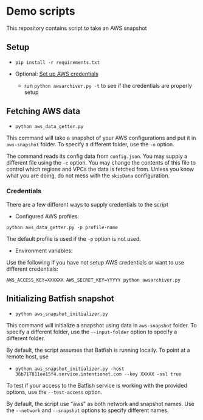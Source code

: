 # Demo scripts

This repository contains script to take an AWS snapshot

## Setup

- `pip install -r requirements.txt`
 
- Optional: [Set up AWS credentials](https://docs.aws.amazon.com/sdk-for-java/v1/developer-guide/setup-credentials.html) 
  - run `python awsarchiver.py -t` to see if the credentials are properly setup

## Fetching AWS data

 - `python aws_data_getter.py` 

This command will take a snapshot of your AWS configurations and put it in `aws-snapshot` folder. To specify a different folder, use the `-o` option. 

The command reads its config data from `config.json`. You may supply a different file using the `-c` option. You may change the contents of this file to control which regions and VPCs the data is fetched from. Unless you know what you are doing, do not mess with the `skipData` configuration.  

### Credentials 

There are a few different ways to supply credentials to the script

- Configured AWS profiles: 

`python aws_data_getter.py -p profile-name`

The default profile is used if the `-p` option is not used. 

- Environment variables:

Use the following if you have not setup AWS credentials or want to use different credentials:

`AWS_ACCESS_KEY=XXXXXX AWS_SECRET_KEY=YYYYY python awsarchiver.py`

## Initializing Batfish snapshot

 - `python aws_snapshot_initializer.py`
 
 This command will initialize a snapshot using data in `aws-snapshot` folder. To specify a different folder, use the `--input-folder` option to specify a different folder.
 
 By default, the script assumes that Batfish is running locally. To point at a remote host, use
 
 - `python aws_snapshot_initializer.py -host 36b717811ee15f4.service.intentionet.com --key XXXXX -ssl true`

To test if your access to the Batfish service is working with the provided options, use the `--test-access` option.

By default, the script use "aws" as both network and snapshot names. Use the `--network` and `--snapshot` options to specify different names.
